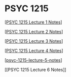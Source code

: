 # PSYC 1215

[[PSYC 1215 Lecture 1 Notes]]

[[PSYC 1215 Lecture 2 Notes]]

[[PSYC 1215 Lecture 3 Notes]]

[[PSYC 1215 Lecture 4 Notes]]

[[psyc-1215-lecture-5-notes]]

[[PSYC 1215 Lecture 6 Notes]]

[//begin]: # "Autogenerated link references for markdown compatibility"
[PSYC 1215 Lecture 1 Notes]: psyc-1215-lecture-1-notes "PSYC 1215 Lecture 1 Notes"
[PSYC 1215 Lecture 2 Notes]: psyc-1215-lecture-2-notes "PSYC 1215 Lecture 2 Notes"
[PSYC 1215 Lecture 3 Notes]: psyc-1215-lecture-3-notes "PSYC 1215 Lecture 3 Notes"
[PSYC 1215 Lecture 4 Notes]: psyc-1215-lecture-4-notes "PSYC 1215 Lecture 4 Notes"
[psyc-1215-lecture-5-notes]: psyc-1215-lecture-5-notes "PSYC 1215 Lecture 5 Notes"
[//end]: # "Autogenerated link references"